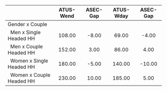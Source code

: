 
|                      |    ATUS-Wend |     ASEC-Gap |    ATUS-Wday |     ASEC-Gap |
| -------------------- | :----------: | :----------: | :----------: | :----------: |
| Gender x Couple      |              |              |              |              |
| &nbsp;&nbsp;Men x Single Headed HH |       108.00 |        -8.00 |        69.00 |        -4.00 |
| &nbsp;&nbsp;Men x Couple Headed HH |       152.00 |         3.00 |        86.00 |         4.00 |
| &nbsp;&nbsp;Women x Single Headed HH |       180.00 |        -5.00 |       140.00 |       -10.00 |
| &nbsp;&nbsp;Women x Couple Headed HH |       230.00 |        10.00 |       185.00 |         5.00 |

